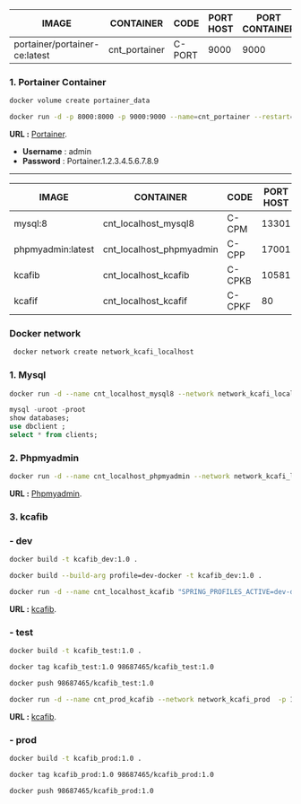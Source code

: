 |IMAGE | CONTAINER | CODE | PORT HOST | PORT CONTAINER | URL |
|---- | ----- | ----- | ---- | ---- | ---- |
|portainer/portainer-ce:latest|	cnt_portainer	|C-PORT	|9000	|9000| [Portainer](http://localhost:9000/#!/auth) |

### 1. Portainer Container
``` sh
docker volume create portainer_data
```
```sh
docker run -d -p 8000:8000 -p 9000:9000 --name=cnt_portainer --restart=always -v /var/run/docker.sock:/var/run/docker.sock -v portainer_data:/data portainer/portainer-ce
```


**URL :** [Portainer](http://localhost:9000/#!/auth).

- **Username** : admin
- **Password** : Portainer.1.2.3.4.5.6.7.8.9

---

|IMAGE | CONTAINER | CODE | PORT HOST | PORT CONTAINER | URL |
|---- | ----- | ----- | ---- | ---- | ---- |
|mysql:8|cnt_localhost_mysql8|C-CPM	| 13301	|3306|  |
|phpmyadmin:latest|cnt_localhost_phpmyadmin|C-CPP	| 17001	|80| [Phpmyadmin](http://localhost:17001) |
|kcafib|cnt_localhost_kcafib|C-CPKB	|	10581	|8080 | [kcafib](http://localhost:10581/swagger-ui.html) |
|kcafif|cnt_localhost_kcafif|C-CPKF	| 80	|80| [kcafif](http://localhost) |



### Docker network 
``` sh
 docker network create network_kcafi_localhost
```
 
### 1. Mysql
``` sh
docker run -d --name cnt_localhost_mysql8 --network network_kcafi_localhost -v /my/custom:/etc/mysql/conf.d -e MYSQL_ROOT_PASSWORD=passrootdocker -e MYSQL_DATABASE=dbclient -p 13301:3306  mysql:8
```
``` sql
mysql -uroot -proot
show databases;
use dbclient ;
select * from clients;
```
### 2. Phpmyadmin 
``` sh
docker run -d --name cnt_localhost_phpmyadmin --network network_kcafi_localhost --link cnt_localhost_mysql8:db -p 17001:80 -v /some/local/directory/config.user.inc.php:/etc/phpmyadmin/config.user.inc.php phpmyadmin
``` 

**URL :** [Phpmyadmin](http://localhost:17001).

### 3. kcafib

### - dev
``` sh
docker build -t kcafib_dev:1.0 .
```
``` sh
docker build --build-arg profile=dev-docker -t kcafib_dev:1.0 .
```
``` sh
docker run -d --name cnt_localhost_kcafib "SPRING_PROFILES_ACTIVE=dev-docker"  --network network_kcafi_localhost  -p 10581:9090 kcafib_dev:1.0
```

**URL :** [kcafib](http://localhost:10581/swagger-ui.html).

### - test
``` sh
docker build -t kcafib_test:1.0 .
```
``` sh
docker tag kcafib_test:1.0 98687465/kcafib_test:1.0
```
``` sh
docker push 98687465/kcafib_test:1.0
```
``` sh
docker run -d --name cnt_prod_kcafib --network network_kcafi_prod  -p 10581:9090 98687465/kcafib_test:1.0
```
**URL :** [kcafib](http://http://62.141.41.189:10582/swagger-ui.html).


### - prod
``` sh
docker build -t kcafib_prod:1.0 .
```
``` sh
docker tag kcafib_prod:1.0 98687465/kcafib_prod:1.0
```
``` sh
docker push 98687465/kcafib_prod:1.0
```



